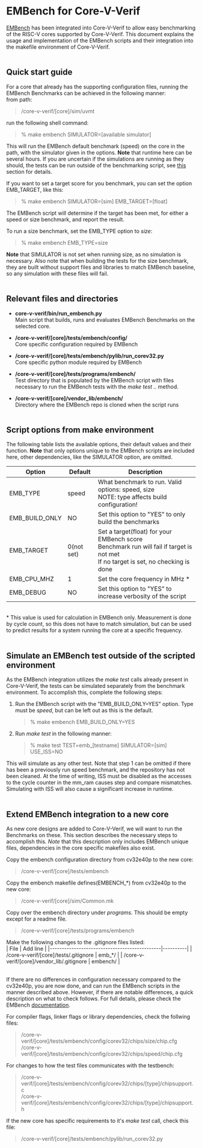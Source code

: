# EMBench for Core-V-Verif

[EMBench](https://github.com/embench/embench-iot) has been integrated into Core-V-Verif to allow easy benchmarking of the RISC-V cores supported by 
Core-V-Verif. This document explains the usage and implementation of the EMBench scripts and their integration
into the makefile environment of Core-V-Verif.<br><br>


## Quick start guide

For a core that already has the supporting configuration files, running the EMBench Benchmarks can be achieved
in the following manner:<br>
from path:
>/core-v-verif/\[core\]/sim/uvmt

run the following shell command:
>% make embench SIMULATOR=\[available simulator\]

This will run the EMBench default benchmark \(speed\) on the core in the path, with the simulator given in the options.
**Note** that runtime here can be several hours. If you are uncertain if the simulations are running as they
should, the tests can be run outside of the benchmarking script, see [this](#simulate-an-embench-test-outside-of-the-script) section for details.

If you want to set a target score for you benchmark, you can set the option EMB_TARGET, like this:
>% make embench SIMULATOR=\[sim\] EMB_TARGET=\[float\]

The EMBench script will determine if the target has been met, for either a speed or size benchmark, and report 
the result.

To run a size benchmark, set the EMB_TYPE option to *size*:
>% make embench EMB_TYPE=size

**Note** that SIMULATOR is not set when running size, as no simulation is necessary. Also note that when building the tests for the size benchmark, they are built without support files and libraries to match EMBench baseline, so any simulation with these files will fail. <br><br>

 
## Relevant files and directories

- **core-v-verif/bin/run_embench.py**<br>
Main script that builds, runs and evaluates EMBench Benchmarks on the selected core.

- **/core-v-verif/\[core\]/tests/embench/config/**<br>
Core specific configuration required by EMBench

- **/core-v-verif/\[core\]/tests/embench/pylib/run_corev32.py**<br>
Core specific python module required by EMBench

- **/core-v-verif/\[core\]/tests/programs/embench/**<br>
Test directory that is populated by the EMBench script with files necessary to run the EMBench tests
with the *make test ..* method.

- **/core-v-verif/\[core\]/vendor_lib/embench/**<br>
Directory where the EMBench repo is cloned when the script runs<br><br>

## Script options from make environment
The following table lists the available options, their default values and their function. 
**Note** that only options unique to the EMBench scripts are included here, other dependencies, like the 
SIMULATOR option, are omitted.

| Option         | Default    | Description                                                                                                                            |
|----------------|------------|----------------------------------------------------------------------------------------------------------------------------------------|
| EMB_TYPE       | speed      | What benchmark to run. Valid options: speed, size<br>NOTE: type affects build configuration!                                           |
| EMB_BUILD_ONLY | NO         | Set this option to "YES" to only build the benchmarks                                                                                  |
| EMB_TARGET     | 0(not set) | Set a target(float) for your EMBench score<br>Benchmark run will fail if target is not met<br>If no target is set, no checking is done |
| EMB_CPU_MHZ    | 1          | Set the core frequency in MHz \*                                                                                                       |
| EMB_DEBUG      | NO         | Set this option to "YES" to increase verbosity of the script                                                                           |

<br>
* This value is used for calculation in EMBench only. Measurement is done by cycle count, so this does not 
have to match simulation, but can be used to predict results for a system running the core at a 
specific frequency.<br><br>

## Simulate an EMBench test outside of the scripted environment
As the EMBench integration utilizes the *make test* calls already present in Core-V-Verif, the tests can be
simulated separately from the benchmark environment. To accomplish this, complete the following steps:

1. Run the EMBench script with the "EMB_BUILD_ONLY=YES" option. Type must be *speed*, but can be left out as this is the default.
   >% make embench EMB_BUILD_ONLY=YES
2. Run *make test* in the following manner:
   >% make test TEST=emb_\[testname\] SIMULATOR=\[sim\] USE_ISS=NO

This will simulate as any other test. Note that step 1 can be omitted if there has been a previously run 
speed benchmark, and the repository has not been cleaned. At the time of writing, ISS must be disabled
as the accesses to the cycle counter in the mm_ram causes step and compare mismatches. Simulating with ISS 
will also cause a significant increase in runtime.<br><br>

## Extend EMBench integration to a new core
As new core designs are added to Core-V-Verif, we will want to run the Benchmarks on these. This section 
describes the necessary steps to accomplish this. *Note* that this description only includes EMBench 
unique files, dependencies in the core specific makefiles also exist.

Copy the embench configuration directory from cv32e40p to the new core:
>/core-v-verif/\[core\]/tests/embench

Copy the embench makefile defines(EMBENCH_*) from cv32e40p to the new core:
>/core-v-verif/\[core\]/sim/Common.mk

Copy over the embench directory under *programs*. This should be empty except for a readme file.
>/core-v-verif/\[core\]/tests/programs/embench


Make the following changes to the .gitignore files listed:<br>
| File                                         | Add line |
|----------------------------------------------|----------|
| /core-v-verif/\[core\]/tests/.gitignore      | emb_*/   |
| /core-v-verif/\[core\]/vendor_lib/.gitignore | embench/ |



<br>If there are no differences in configuration necessary compared to the cv32e40p, you are now done, and can
run the EMBench scripts in the manner described above. However, if there are notable differences, 
a quick description on what to check follows. For full details, please check the EMBench [documentation](https://github.com/embench/embench-iot/blob/master/doc/README.md).<br>

For compiler flags, linker flags or library dependencies, check the follwing files:
>/core-v-verif/\[core\]/tests/embench/config/corev32/chips/size/chip.cfg<br>
>/core-v-verif/\[core\]/tests/embench/config/corev32/chips/speed/chip.cfg

For changes to how the test files communicates with the testbench:
>/core-v-verif/\[core\]/tests/embench/config/corev32/chips/\[type\]/chipsupport.c<br>
>/core-v-verif/\[core\]/tests/embench/config/corev32/chips/\[type\]/chipsupport.h

If the new core has specific requirements to it's *make test* call, check this file:
>/core-v-verif/\[core\]/tests/embench/pylib/run_corev32.py
